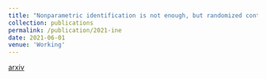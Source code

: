 ```yaml
---
title: "Nonparametric identification is not enough, but randomized controlled trials are"
collection: publications
permalink: /publication/2021-ine
date: 2021-06-01
venue: 'Working'
---
```


[arxiv](https://arxiv.org/abs/2108.11342)
